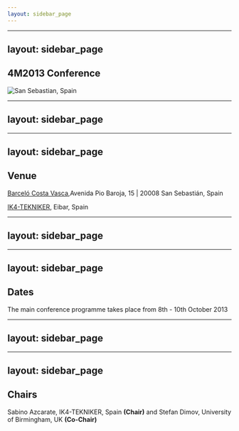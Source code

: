 ```yaml
---
layout: sidebar_page
---
```


---
layout: sidebar_page
---

## 4M2013 Conference

![San Sebastian, Spain](/4m-association/assets/images/san-sebastian1.jpg)

---
layout: sidebar_page
---

---
layout: sidebar_page
---

## Venue

[Barceló Costa Vasca](http://www.barcelo.com/BarceloHotels/en_GB/hotels/Spain/San-Sebastian/hotel-barcelo-costa-vasca/practical-information.aspx),Avenida Pio Baroja, 15 | 20008 San Sebastián, Spain

[IK4-TEKNIKER](http://www.tekniker.es/en/tekniker/como_llegar/), Eibar, Spain
<!--break-->
---
layout: sidebar_page
---

---
layout: sidebar_page
---

## Dates

The main conference programme takes place from 8th - 10th October 2013

---
layout: sidebar_page
---

---
layout: sidebar_page
---

## Chairs

Sabino Azcarate, IK4-TEKNIKER, Spain **(Chair)**
and Stefan Dimov, University of Birmingham, UK **(Co-Chair)**